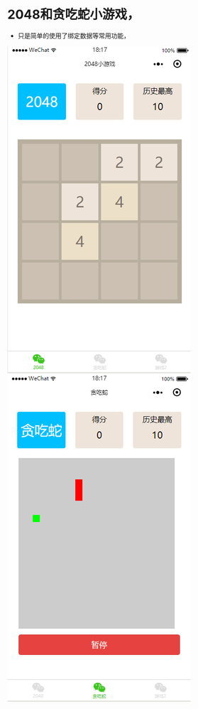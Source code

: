 # 2048和贪吃蛇小游戏，

* 只是简单的使用了绑定数据等常用功能，

![Image](/weixin-demo/imgs/weixin1.png)
![Image](/weixin-demo/imgs/weixin2.png)
